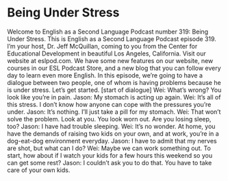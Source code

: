 # Being Under Stress

Welcome to English as a Second Language Podcast number 319: Being Under Stress.  This is English as a Second Language Podcast episode 319.  I’m your host, Dr. Jeff McQuillan, coming to you from the Center for Educational Development in beautiful Los Angeles, California.  Visit our website at eslpod.com.  We have some new features on our website, new courses in our ESL Podcast Store, and a new blog that you can follow every day to learn even more English.  In this episode, we’re going to have a dialogue between two people, one of whom is having problems because he is under stress.  Let’s get started.  [start of dialogue]  Wei:  What’s wrong?  You look like you’re in pain.  Jason:  My stomach is acting up again.  Wei:  It’s all of this stress.  I don’t know how anyone can cope with the pressures you’re under.  Jason:  It’s nothing.  I’ll just take a pill for my stomach.  Wei:  That won’t solve the problem.  Look at you.  You look worn out.  Are you losing sleep, too?  Jason:  I have had trouble sleeping.  Wei:  It’s no wonder.  At home, you have the demands of raising two kids on your own, and at work, you’re in a dog-eat-dog environment everyday.  Jason:  I have to admit that my nerves are shot, but what can I do?    Wei:  Maybe we can work something out.  To start, how about if I watch your kids for a few hours this weekend so you can get some rest?  Jason:  I couldn’t ask you to do that.  You have to take care of your own kids. 
